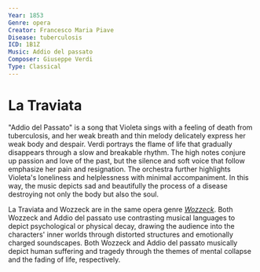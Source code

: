 ```yaml
---
Year: 1853
Genre: opera
Creator: Francesco Maria Piave
Disease: tuberculosis
ICD: 1B1Z
Music: Addio del passato
Composer: Giuseppe Verdi
Type: Classical
---
```


# La Traviata

"Addio del Passato" is a song that Violeta sings with a feeling of death from tuberculosis, and her weak breath and thin melody delicately express her weak body and despair. Verdi portrays the flame of life that gradually disappears through a slow and breakable rhythm. The high notes conjure up passion and love of the past, but the silence and soft voice that follow emphasize her pain and resignation. The orchestra further highlights Violeta's loneliness and helplessness with minimal accompaniment. In this way, the music depicts sad and beautifully the process of a disease destroying not only the body but also the soul.

La Traviata and Wozzeck are in the same opera genre [*Wozzeck*](jang_geunyeong.md).
Both Wozzeck and Addio del passato use contrasting musical languages to depict psychological or physical decay, drawing the audience into the characters' inner worlds through distorted structures and emotionally charged soundscapes.
Both Wozzeck and Addio del passato musically depict human suffering and tragedy through the themes of mental collapse and the fading of life, respectively.
